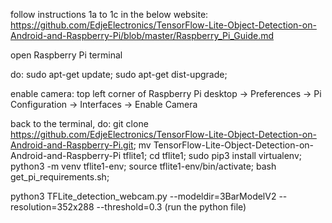 follow instructions 1a to 1c in the below website:
https://github.com/EdjeElectronics/TensorFlow-Lite-Object-Detection-on-Android-and-Raspberry-Pi/blob/master/Raspberry_Pi_Guide.md

open Raspberry Pi terminal

do:
sudo apt-get update;
sudo apt-get dist-upgrade;

enable camera:
top left corner of Raspberry Pi desktop -> Preferences -> Pi Configuration -> Interfaces -> Enable Camera

back to the terminal, do:
git clone https://github.com/EdjeElectronics/TensorFlow-Lite-Object-Detection-on-Android-and-Raspberry-Pi.git;
mv TensorFlow-Lite-Object-Detection-on-Android-and-Raspberry-Pi tflite1;
cd tflite1;
sudo pip3 install virtualenv;
python3 -m venv tflite1-env;
source tflite1-env/bin/activate;
bash get_pi_requirements.sh;

python3 TFLite_detection_webcam.py --modeldir=3BarModelV2 --resolution=352x288 --threshold=0.3 (run the python file)
